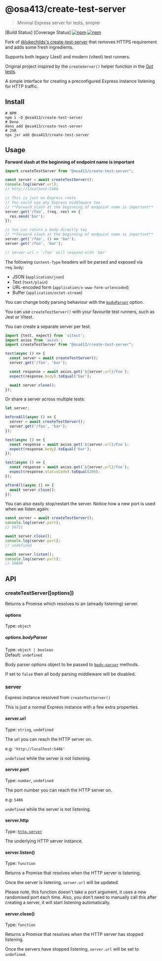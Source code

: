 # @osa413/create-test-server

> Minimal Express server for tests, simpler

[Build Status]
[Coverage Status]
[![npm](https://img.shields.io/npm/dm/%40osa413/create-test-server.svg)](https://www.npmjs.com/package/@osa413/create-test-server)
[![npm](https://img.shields.io/npm/v/%40osa413/create-test-server.svg)](https://www.npmjs.com/package/@osa413/create-test-server)

Fork of [@lukechilds's create-test-server](https://github.com/lukechilds/create-test-server) that removes HTTPS requirement and adds some fresh ingredients.

Supports both legacy (Jest) and modern (vitest) test runners.

Original project inspired by the `createServer()` helper function in the [Got tests](https://github.com/sindresorhus/got/blob/1f1b6ffb6da13f483ef7f6bd92dd33f022e7de47/test/helpers/server.js).

A simple interface for creating a preconfigured Express instance listening for HTTP traffic.

## Install

```shell
# NPM
npm i -D @osa413/create-test-server
# Deno
deno add @osa413/create-test-server
# JSR
npx jsr add @osa413/create-test-server
```

## Usage

**Forward slash at the beginning of endpoint name is important**

```js
import createTestServer from "@osa413/create-test-server";

const server = await createTestServer();
console.log(server.url);
// http://localhost:5486

// This is just an Express route
// You could use any Express middleware too
// **Forward slash at the beginning of endpoint name is important**
server.get('/foo', (req, res) => {
  res.send('bar');
});

// You can return a body directly too
// **Forward slash at the beginning of endpoint name is important**
server.get('/foo', () => 'bar');
server.get('/foo', 'bar');

// server.url + '/foo' will respond with 'bar'
```

The following `Content-Type` headers will be parsed and exposed via `req.body`:

- JSON (`application/json`)
- Text (`text/plain`)
- URL-encoded form (`application/x-www-form-urlencoded`)
- Buffer (`application/octet-stream`)

You can change body parsing behaviour with the [`bodyParser`](#optionsbodyparser) option.

You can use `createTestServer()` with your favourite test runners, such as Jest or Vitest.

You can create a separate server per test:

```js
import {test, expect} from 'vitest';
import axios from 'axios';
import createTestServer from "@osa413/create-test-server";

test(async () => {
  const server = await createTestServer();
  server.get('/foo', 'bar');

  const response = await axios.get(`${server.url}/foo`);
  expect(response.body).toEqual('bar');

  await server.close();
});
```

Or share a server across multiple tests:

```js
let server;

beforeAll(async () => {
  server = await createTestServer();
  server.get('/foo', 'bar');
});

test(async () => {
  const response = await axios.get(`${server.url}/foo`);
  expect(response.body).toEqual('bar');
});

test(async () => {
  const response = await axios.get(`${server.url}/foo`);
  expect(response.statusCode).toEqual(200);
});

afterAll(async () => {
  await server.close();
});
```

You can also easily stop/restart the server. Notice how a new port is used when we listen again:

```js
const server = await createTestServer();
console.log(server.port);
// 56711

await server.close();
console.log(server.port);
// undefined

await server.listen();
console.log(server.port);
// 56804
```

## API

### createTestServer([options])

Returns a Promise which resolves to an (already listening) server.

#### options

Type: `object`

##### options.bodyParser

Type: `object | boolean`<br>
Default: `undefined`

Body parser options object to be passed to [`body-parser`](https://github.com/expressjs/body-parser) methods.

If set to `false` then all body parsing middleware will be disabled.

### server

Express instance resolved from `createTestServer()`

This is just a normal Express instance with a few extra properties.

#### server.url

Type: `string`, `undefined`

The url you can reach the HTTP server on.

e.g: `'http://localhost:5486'`

`undefined` while the server is not listening.

#### server.port

Type: `number`, `undefined`

The port number you can reach the HTTP server on.

e.g: `5486`

`undefined` while the server is not listening.

#### server.http

Type: [`http.server`](https://nodejs.org/api/http.html#http_class_http_server)

The underlying HTTP server instance.

#### server.listen()

Type: `function`

Returns a Promise that resolves when the HTTP server is listening.

Once the server is listening, `server.url` will be updated.

Please note, this function doesn't take a port argument, it uses a new randomised port each time. Also, you don't need to manually call this after creating a server, it will start listening automatically.

#### server.close()

Type: `function`

Returns a Promise that resolves  when the HTTP server has stopped listening.

Once the servers have stopped listening, `server.url` will be set to `undefined`.
